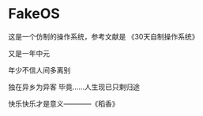 # FakeOS
这是一个仿制的操作系统，参考文献是 《30天自制操作系统》

又是一年中元

年少不信人间多离别

独在异乡为异客 毕竟……人生现已只剩归途



快乐快乐才是意义————《稻香》

